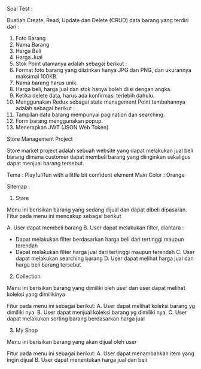 Soal Test :

Buatlah Create, Read, Update dan Delete (CRUD) data barang yang terdiri dari :
1. Foto Barang
2. Nama Barang
3. Harga Beli
4. Harga Jual
5. Stok
Point utamanya adalah sebagai berikut :
1. Format foto barang yang diizinkan hanya JPG dan PNG, dan ukurannya maksimal 100KB.
2. Nama barang harus unik.
3. Harga beli, harga jual dan stok hanya boleh diisi dengan angka.
4. Ketika delete data, harus ada konfirmasi terlebih dahulu.
5. Menggunakan Redux sebagai state management
Point tambahannya adalah sebagai berikut :
1. Tampilan data barang mempunyai pagination dan searching.
2. Form barang menggunakan popup.
3. Menerapkan JWT (JSON Web Token)


Store Management Project

Store market project adalah sebuah website yang dapat melakukan jual beli barang dimana customer dapat membeli barang yang diinginkan sekaligus dapat menjual barang tersebut.

Tema : Playful/fun with a little bit confident element
Main Color : Orange

Sitemap :

1. Store 

Menu ini berisikan barang yang sedang dijual dan dapat dibeli dipasaran. Fitur pada menu ini mencakup sebagai berikut 

A. User dapat membeli barang
B. User dapat melakukan filter, diantara :
- Dapat melakukan filter berdasarkan harga beli dari tertinggi maupun terendah
- Dapat melakukan filter harga jual dari tertinggi maupun terendah
C. User dapat melakukan searching barang
D. User dapat melihat harga jual dan harga beli barang tersebut

2. Collection 

Menu ini berisikan barang yang dimiliki oleh user dan user dapat melihat koleksi yang dimilikinya

Fitur pada menu ini sebagai berikut: 
A. User dapat melihat koleksi barang yg dimiliki nya.
B. User dapat menjual koleksi barang yg dimiliki nya.
C. User dapat melakukan sorting barang berdasarkan harga jual 

3. My Shop

Menu ini berisikan barang yang akan dijual oleh user

Fitur pada menu ini sebagai berikut:
A. User dapat menambahkan item yang ingin dijual
B. User dapat menentukan harga jual dan beli



